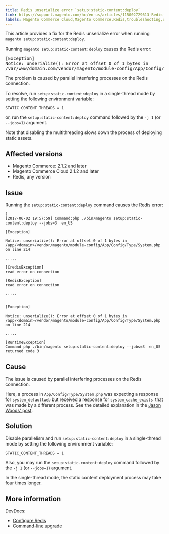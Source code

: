 ```yaml
---
title: Redis unserialize error `setup:static-content:deploy` 
link: https://support.magento.com/hc/en-us/articles/115002729613-Redis-unserialize-error-setup-static-content-deploy-
labels: Magento Commerce Cloud,Magento Commerce,Redis,troubleshooting,unserialize error
---
```


This article provides a fix for the Redis unserialize error when running `` magento setup:static-content:deploy ``.

Running `` magento setup:static-content:deploy `` causes the Redis error:

<pre>[Exception] 
Notice: unserialize(): Error at offset 0 of 1 bytes in
/var/www/domain.com/vendor/magento/module-config/App/Config/Type/System.php on line 214
</pre>

The problem is caused by parallel interfering processes on the Redis connection.

To resolve, run `` setup:static-content:deploy `` in a single-thread mode by setting the following environment variable:

<pre><code class="language-clike">STATIC_CONTENT_THREADS = 1</code></pre>

or, run the  `` setup:static-content:deploy `` command followed by the  `` -j 1 `` (or `` --jobs=1 ``) argument.

Note that disabling the multithreading slows down the process of deploying static assets.

## Affected versions

* Magento Commerce: 2.1.2 and later
* Magento Commerce Cloud 2.1.2 and later
* Redis, any version

## Issue

Running the  `` setup:static-content:deploy `` command causes the Redis error:

<pre class="line-numbers"><code class="language-php">)
[2017-06-02 19:57:59] Command:php ./bin/magento setup:static-content:deploy --jobs=3  en_US
        
[Exception]                                                                                                                        
                                                                                
Notice: unserialize(): Error at offset 0 of 1 bytes in /app/&lt;domain>/vendor/magento/module-config/App/Config/Type/System.php
on line 214
                        
.....

[CredisException]
read error on connection
                                                                    
[RedisException]
read error on connection
                                                                              
.....
<br/>                                                                                     
[Exception]
                                                                                            
Notice: unserialize(): Error at offset 0 of 1 bytes in /app/&lt;domain>/vendor/magento/module-config/App/Config/Type/System.php
on line 214                         

.....

[RuntimeException]                                                                                       
Command php ./bin/magento setup:static-content:deploy --jobs=3  en_US  returned code 3            
</code></pre>

## Cause

The issue is caused by parallel interfering processes on the Redis connection.

Here, a process in  `` App/Config/Type/System.php `` was expecting a response for  `` system_defaultweb `` but received a response for  `` system_cache_exists  ``that was made by a different process. See the detailed explanation in the  [Jason Woods' post](https://github.com/magento/magento2/issues/9287#issuecomment-302362283).

## Solution

Disable parallelism and run `` setup:static-content:deploy `` in a single-thread mode by setting the following environment variable:

<pre><code class="language-clike">STATIC_CONTENT_THREADS = 1</code></pre>

Also, you may run the  `` setup:static-content:deploy `` command followed by the  `` -j 1 `` (or `` --jobs=1 ``) argument.

<p class="info">In the single-thread mode, the static content deployment process may take four times longer.</p>

## More information

DevDocs:

* [Configure Redis](http://devdocs.magento.com/guides/v2.2/config-guide/redis/config-redis.html)
* [Command-line upgrade](http://devdocs.magento.com/guides/v2.2/comp-mgr/cli/cli-upgrade.html)